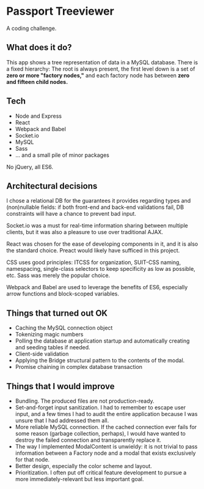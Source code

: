 # Passport Treeviewer

A coding challenge.

## What does it do?

This app shows a tree representation of data in a MySQL database. There is a fixed hierarchy: The root is always present, the first level down is a set of **zero or more "factory nodes,"** and each factory node has between **zero and fifteen child nodes.** 

## Tech

- Node and Express
- React
- Webpack and Babel
- Socket.io
- MySQL
- Sass
- ... and a small pile of minor packages

No jQuery, all ES6.

## Architectural decisions

I chose a relational DB for the guarantees it provides regarding types and (non)nullable fields: if both front-end and back-end validations fail, DB constraints will have a chance to prevent bad input.

Socket.io was a must for real-time information sharing between multiple clients, but it was also a pleasure to use over traditional AJAX.

React was chosen for the ease of developing components in it, and it is also the standard choice. Preact would likely have sufficed in this project.

CSS uses good principles: ITCSS for organization, SUIT-CSS naming, namespacing, single-class selectors to keep specificity as low as possible, etc. Sass was merely the popular choice.

Webpack and Babel are used to leverage the benefits of ES6, especially arrow functions and block-scoped variables. 

## Things that turned out OK

- Caching the MySQL connection object
- Tokenizing magic numbers
- Polling the database at application startup and automatically creating and seeding tables if needed.
- Client-side validation
- Applying the Bridge structural pattern to the contents of the modal.
- Promise chaining in complex database transaction

## Things that I would improve

- Bundling. The produced files are not production-ready.
- Set-and-forget input sanitization. I had to remember to escape user input, and a few times I had to audit the entire application because I was unsure that I had addressed them all.
- More reliable MySQL connection. If the cached connection ever fails for some reason (garbage collection, perhaps), I would have wanted to destroy the failed connection and transparently replace it.
- The way I implemented ModalContent is unwieldy: it is not trivial to pass information between a Factory node and a modal that exists exclusively for that node.
- Better design, especially the color scheme and layout. 
- Prioritization. I often put off critical feature development to pursue a more immediately-relevant but less important goal.
